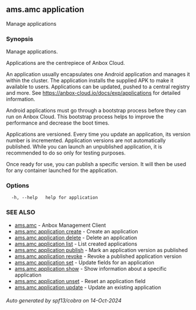 ## ams.amc application

Manage applications

### Synopsis

Manage applications.

Applications are the centrepiece of Anbox Cloud.

An application usually encapsulates one Android application and manages it
within the cluster.
The application installs the supplied APK to make it available to users.
Applications can be updated, pushed to a central registry and more.
See https://anbox-cloud.io/docs/exp/applications for detailed information.

Android applications must go through a bootstrap process before they can
run on Anbox Cloud. This bootstrap process helps to improve the performance
and decrease the boot times.

Applications are versioned. Every time you update an application, its version
number is incremented. Application versions are not automatically published.
While you can launch an unpublished application, it is recommended to do so
only for testing purposes.

Once ready for use, you can publish a specific version. It will then be used
for any container launched for the application.


### Options

```
  -h, --help   help for application
```

### SEE ALSO

* [ams.amc](ams.amc.md)	 - Anbox Management Client
* [ams.amc application create](ams.amc_application_create.md)	 - Create an application
* [ams.amc application delete](ams.amc_application_delete.md)	 - Delete an application
* [ams.amc application list](ams.amc_application_list.md)	 - List created applications
* [ams.amc application publish](ams.amc_application_publish.md)	 - Mark an application version as published
* [ams.amc application revoke](ams.amc_application_revoke.md)	 - Revoke a published application version
* [ams.amc application set](ams.amc_application_set.md)	 - Update fields for an application
* [ams.amc application show](ams.amc_application_show.md)	 - Show information about a specific application
* [ams.amc application unset](ams.amc_application_unset.md)	 - Reset an application field
* [ams.amc application update](ams.amc_application_update.md)	 - Update an existing application

###### Auto generated by spf13/cobra on 14-Oct-2024
